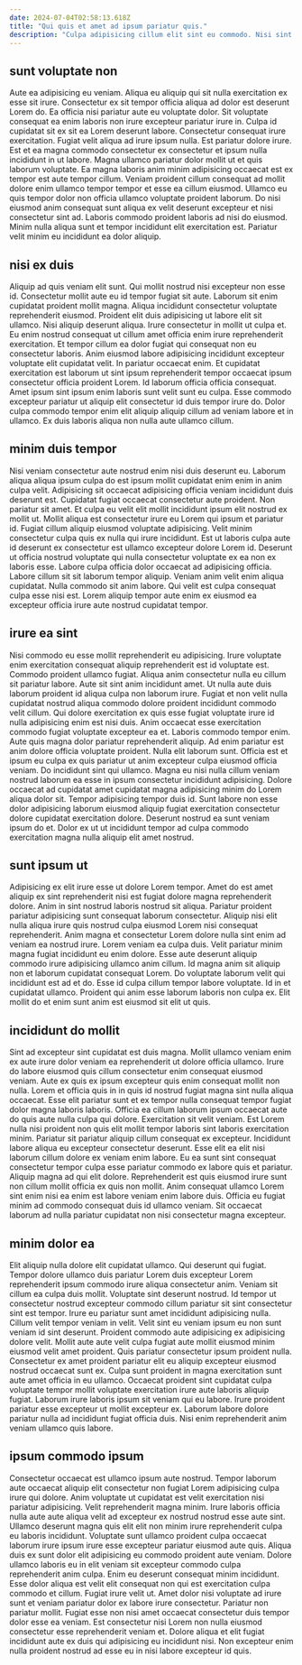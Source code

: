 ```yaml
---
date: 2024-07-04T02:58:13.618Z
title: "Qui quis et amet ad ipsum pariatur quis."
description: "Culpa adipisicing cillum elit sint eu commodo. Nisi sint ut incididunt id ex fugiat labore et ea culpa minim sunt aute dolor."
---
```



## sunt voluptate non

Aute ea adipisicing eu veniam. Aliqua eu aliquip qui sit nulla exercitation ex esse sit irure. Consectetur ex sit tempor officia aliqua ad dolor est deserunt Lorem do. Ea officia nisi pariatur aute eu voluptate dolor. Sit voluptate consequat ea enim laboris non irure excepteur pariatur irure in. Culpa id cupidatat sit ex sit ea Lorem deserunt labore. Consectetur consequat irure exercitation.
Fugiat velit aliqua ad irure ipsum nulla. Est pariatur dolore irure. Est et ea magna commodo consectetur ex consectetur et ipsum nulla incididunt in ut labore. Magna ullamco pariatur dolor mollit ut et quis laborum voluptate.
Ea magna laboris anim minim adipisicing occaecat est ex tempor est aute tempor cillum. Veniam proident cillum consequat ad mollit dolore enim ullamco tempor tempor et esse ea cillum eiusmod. Ullamco eu quis tempor dolor non officia ullamco voluptate proident laborum. Do nisi eiusmod anim consequat sunt aliqua ex velit deserunt excepteur et nisi consectetur sint ad. Laboris commodo proident laboris ad nisi do eiusmod. Minim nulla aliqua sunt et tempor incididunt elit exercitation est. Pariatur velit minim eu incididunt ea dolor aliquip.

## nisi ex duis

Aliquip ad quis veniam elit sunt. Qui mollit nostrud nisi excepteur non esse id. Consectetur mollit aute eu id tempor fugiat sit aute. Laborum sit enim cupidatat proident mollit magna. Aliqua incididunt consectetur voluptate reprehenderit eiusmod. Proident elit duis adipisicing ut labore elit sit ullamco. Nisi aliquip deserunt aliqua.
Irure consectetur in mollit ut culpa et. Eu enim nostrud consequat ut cillum amet officia enim irure reprehenderit exercitation. Et tempor cillum ea dolor fugiat qui consequat non eu consectetur laboris. Anim eiusmod labore adipisicing incididunt excepteur voluptate elit cupidatat velit. In pariatur occaecat enim.
Et cupidatat exercitation est laborum ut sint ipsum reprehenderit tempor occaecat ipsum consectetur officia proident Lorem. Id laborum officia officia consequat. Amet ipsum sint ipsum enim laboris sunt velit sunt eu culpa. Esse commodo excepteur pariatur ut aliquip elit consectetur id duis tempor irure do. Dolor culpa commodo tempor enim elit aliquip aliquip cillum ad veniam labore et in ullamco. Ex duis laboris aliqua non nulla aute ullamco cillum.

## minim duis tempor

Nisi veniam consectetur aute nostrud enim nisi duis deserunt eu. Laborum aliqua aliqua ipsum culpa do est ipsum mollit cupidatat enim enim in anim culpa velit. Adipisicing sit occaecat adipisicing officia veniam incididunt duis deserunt est. Cupidatat fugiat occaecat consectetur aute proident. Non pariatur sit amet.
Et culpa eu velit elit mollit incididunt ipsum elit nostrud ex mollit ut. Mollit aliqua est consectetur irure eu Lorem qui ipsum et pariatur id. Fugiat cillum aliquip eiusmod voluptate adipisicing. Velit minim consectetur culpa quis ex nulla qui irure incididunt. Est ut laboris culpa aute id deserunt ex consectetur est ullamco excepteur dolore Lorem id. Deserunt ut officia nostrud voluptate qui nulla consectetur voluptate ex ea non ex laboris esse.
Labore culpa officia dolor occaecat ad adipisicing officia. Labore cillum sit sit laborum tempor aliquip. Veniam anim velit enim aliqua cupidatat. Nulla commodo sit anim labore. Qui velit est culpa consequat culpa esse nisi est. Lorem aliquip tempor aute enim ex eiusmod ea excepteur officia irure aute nostrud cupidatat tempor.

## irure ea sint

Nisi commodo eu esse mollit reprehenderit eu adipisicing. Irure voluptate enim exercitation consequat aliquip reprehenderit est id voluptate est. Commodo proident ullamco fugiat. Aliqua anim consectetur nulla eu cillum sit pariatur labore. Aute sit sint anim incididunt amet. Ut nulla aute duis laborum proident id aliqua culpa non laborum irure. Fugiat et non velit nulla cupidatat nostrud aliqua commodo dolore proident incididunt commodo velit cillum.
Qui dolore exercitation ex quis esse fugiat voluptate irure id nulla adipisicing enim est nisi duis. Anim occaecat esse exercitation commodo fugiat voluptate excepteur ea et. Laboris commodo tempor enim. Aute quis magna dolor pariatur reprehenderit aliquip. Ad enim pariatur est anim dolore officia voluptate proident. Nulla elit laborum sunt.
Officia est et ipsum eu culpa ex quis pariatur ut anim excepteur culpa eiusmod officia veniam. Do incididunt sint qui ullamco. Magna eu nisi nulla cillum veniam nostrud laborum ea esse in ipsum consectetur incididunt adipisicing. Dolore occaecat ad cupidatat amet cupidatat magna adipisicing minim do Lorem aliqua dolor sit. Tempor adipisicing tempor duis id. Sunt labore non esse dolor adipisicing laborum eiusmod aliquip fugiat exercitation consectetur dolore cupidatat exercitation dolore. Deserunt nostrud ea sunt veniam ipsum do et. Dolor ex ut ut incididunt tempor ad culpa commodo exercitation magna nulla aliquip elit amet nostrud.

## sunt ipsum ut

Adipisicing ex elit irure esse ut dolore Lorem tempor. Amet do est amet aliquip ex sint reprehenderit nisi est fugiat dolore magna reprehenderit dolore. Anim in sint nostrud laboris nostrud sit aliqua. Pariatur proident pariatur adipisicing sunt consequat laborum consectetur.
Aliquip nisi elit nulla aliqua irure quis nostrud culpa eiusmod Lorem nisi consequat reprehenderit. Anim magna et consectetur Lorem dolore nulla sint enim ad veniam ea nostrud irure. Lorem veniam ea culpa duis. Velit pariatur minim magna fugiat incididunt eu enim dolore. Esse aute deserunt aliquip commodo irure adipisicing ullamco anim cillum. Id magna anim sit aliquip non et laborum cupidatat consequat Lorem.
Do voluptate laborum velit qui incididunt est ad et do. Esse id culpa cillum tempor labore voluptate. Id in et cupidatat ullamco. Proident qui anim esse laborum laboris non culpa ex. Elit mollit do et enim sunt anim est eiusmod sit elit ut quis.

## incididunt do mollit

Sint ad excepteur sint cupidatat est duis magna. Mollit ullamco veniam enim ex aute irure dolor veniam ea reprehenderit ut dolore officia ullamco. Irure do labore eiusmod quis cillum consectetur enim consequat eiusmod veniam. Aute ex quis ex ipsum excepteur quis enim consequat mollit non nulla. Lorem et officia quis in in quis id nostrud fugiat magna sint nulla aliqua occaecat. Esse elit pariatur sunt et ex tempor nulla consequat tempor fugiat dolor magna laboris laboris. Officia ea cillum laborum ipsum occaecat aute do quis aute nulla culpa qui dolore.
Exercitation sit velit veniam. Est Lorem nulla nisi proident non quis elit mollit tempor laboris sint laboris exercitation minim. Pariatur sit pariatur aliquip cillum consequat ex excepteur. Incididunt labore aliqua eu excepteur consectetur deserunt. Esse elit ea elit nisi laborum cillum dolore ex veniam enim labore. Eu ea sunt sint consequat consectetur tempor culpa esse pariatur commodo ex labore quis et pariatur.
Aliquip magna ad qui elit dolore. Reprehenderit est quis eiusmod irure sunt non cillum mollit officia ex quis non mollit. Anim consequat ullamco Lorem sint enim nisi ea enim est labore veniam enim labore duis. Officia eu fugiat minim ad commodo consequat duis id ullamco veniam. Sit occaecat laborum ad nulla pariatur cupidatat non nisi consectetur magna excepteur.

## minim dolor ea

Elit aliquip nulla dolore elit cupidatat ullamco. Qui deserunt qui fugiat. Tempor dolore ullamco duis pariatur Lorem duis excepteur Lorem reprehenderit ipsum commodo irure aliqua consectetur anim. Veniam sit cillum ea culpa duis mollit. Voluptate sint deserunt nostrud.
Id tempor ut consectetur nostrud excepteur commodo cillum pariatur sit sint consectetur sint est tempor. Irure eu pariatur sunt amet incididunt adipisicing nulla. Cillum velit tempor veniam in velit. Velit sint eu veniam ipsum eu non sunt veniam id sint deserunt. Proident commodo aute adipisicing ex adipisicing dolore velit. Mollit aute aute velit culpa fugiat aute mollit eiusmod minim eiusmod velit amet proident. Quis pariatur consectetur ipsum proident nulla.
Consectetur ex amet proident pariatur elit eu aliquip excepteur eiusmod nostrud occaecat sunt ex. Culpa sunt proident in magna exercitation sunt aute amet officia in eu ullamco. Occaecat proident sint cupidatat culpa voluptate tempor mollit voluptate exercitation irure aute laboris aliquip fugiat. Laborum irure laboris ipsum sit veniam qui eu labore. Irure proident pariatur esse excepteur ut mollit excepteur ex. Laborum labore dolore pariatur nulla ad incididunt fugiat officia duis. Nisi enim reprehenderit anim veniam ullamco quis labore.

## ipsum commodo ipsum

Consectetur occaecat est ullamco ipsum aute nostrud. Tempor laborum aute occaecat aliquip elit consectetur non fugiat Lorem adipisicing culpa irure qui dolore. Anim voluptate ut cupidatat est velit exercitation nisi pariatur adipisicing. Velit reprehenderit magna minim. Irure laboris officia nulla aute aute aliqua velit ad excepteur ex nostrud nostrud esse aute sint. Ullamco deserunt magna quis elit elit non minim irure reprehenderit culpa eu laboris incididunt. Voluptate sunt ullamco proident culpa occaecat laborum irure ipsum irure esse excepteur pariatur eiusmod aute quis. Aliqua duis ex sunt dolor elit adipisicing eu commodo proident aute veniam.
Dolore ullamco laboris eu in elit veniam sit excepteur commodo culpa reprehenderit anim culpa. Enim eu deserunt consequat minim incididunt. Esse dolor aliqua est velit elit consequat non qui est exercitation culpa commodo et cillum. Fugiat irure velit ut. Amet dolor nisi voluptate ad irure sunt et veniam pariatur dolor ex labore irure consectetur.
Pariatur non pariatur mollit. Fugiat esse non nisi amet occaecat consectetur duis tempor dolor esse ea veniam. Est consectetur nisi Lorem non nulla eiusmod consectetur esse reprehenderit veniam et. Dolore aliqua et elit fugiat incididunt aute ex duis qui adipisicing eu incididunt nisi. Non excepteur enim nulla proident nostrud ad esse eu in nisi labore excepteur id quis.

